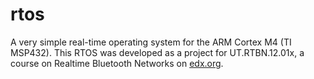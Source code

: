 # rtos
A very simple real-time operating system for the ARM Cortex M4 (TI MSP432).  This RTOS was developed as a
project for UT.RTBN.12.01x, a course on Realtime Bluetooth Networks on [edx.org](https://courses.edx.org/courses/course-v1:UTAustinX+UT.RTBN.12.01x+3T2016/info).
